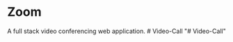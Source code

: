 # Zoom
A full stack video conferencing web application.
#   V i d e o - C a l l  
 "# Video-Call" 

